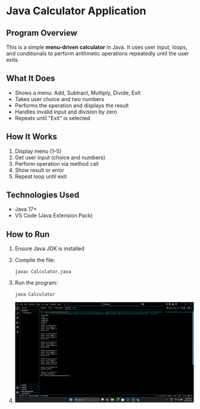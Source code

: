 #  Java Calculator Application

##  Program Overview  
This is a simple **menu-driven calculator** in Java. It uses user input, loops, and conditionals to perform arithmetic operations repeatedly until the user exits.

##  What It Does
- Shows a menu: Add, Subtract, Multiply, Divide, Exit  
- Takes user choice and two numbers  
- Performs the operation and displays the result  
- Handles invalid input and division by zero  
- Repeats until "Exit" is selected  

##  How It Works
1. Display menu (1–5)
2. Get user input (choice and numbers)
3. Perform operation via method call
4. Show result or error
5. Repeat loop until exit

##  Technologies Used
- Java 17+  
- VS Code (Java Extension Pack)

##  How to Run
1. Ensure Java JDK is installed  
2. Compile the file:  
   ```
   javac Calculator.java
   ```
3. Run the program:  
   ```
   java Calculator
   ```

4. ![Alt Text](https://github.com/Arunkumar-Chandru/Task-1-Calculator/blob/ab0dad45db6c32d6aeb1a1f31f91ad9f4c2af10b/Screenshot%20(8).png)
